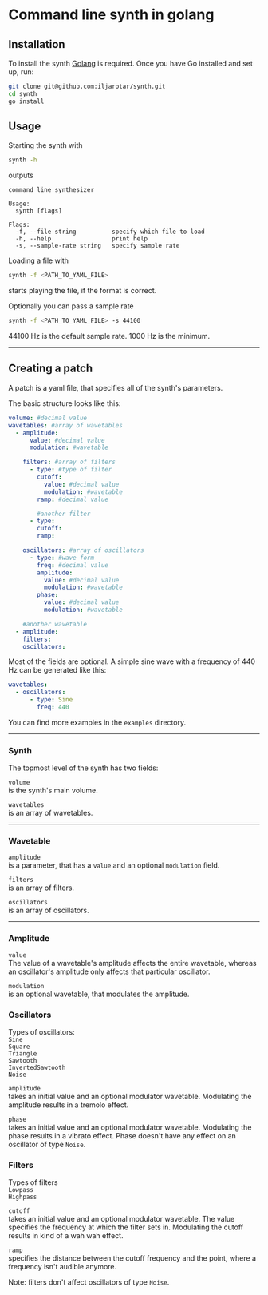 # Command line synth in golang

## Installation

To install the synth [Golang](https://go.dev/doc/install) is required. Once you have Go installed and set up, run:

```bash
git clone git@github.com:iljarotar/synth.git
cd synth
go install
```

## Usage

Starting the synth with

```bash
synth -h
```

outputs

```
command line synthesizer

Usage:
  synth [flags]

Flags:
  -f, --file string          specify which file to load
  -h, --help                 print help
  -s, --sample-rate string   specify sample rate
```

Loading a file with

```bash
synth -f <PATH_TO_YAML_FILE>
```

starts playing the file, if the format is correct.

Optionally you can pass a sample rate

```bash
synth -f <PATH_TO_YAML_FILE> -s 44100
```

44100 Hz is the default sample rate. 1000 Hz is the minimum.

---

## Creating a patch

A patch is a yaml file, that specifies all of the synth's parameters.

The basic structure looks like this:

```yaml
volume: #decimal value
wavetables: #array of wavetables
  - amplitude:
      value: #decimal value
      modulation: #wavetable

    filters: #array of filters
      - type: #type of filter
        cutoff:
          value: #decimal value
          modulation: #wavetable
        ramp: #decimal value

        #another filter
      - type:
        cutoff:
        ramp:

    oscillators: #array of oscillators
      - type: #wave form
        freq: #decimal value
        amplitude:
          value: #decimal value
          modulation: #wavetable
        phase:
          value: #decimal value
          modulation: #wavetable

    #another wavetable
  - amplitude:
    filters:
    oscillators:
```

Most of the fields are optional. A simple sine wave with a frequency of 440 Hz can be generated like this:

```yaml
wavetables:
  - oscillators:
      - type: Sine
        freq: 440
```

You can find more examples in the `examples` directory.

---

### Synth

The topmost level of the synth has two fields:

`volume`  
is the synth's main volume.

`wavetables`  
is an array of wavetables.

---

### Wavetable

`amplitude`  
is a parameter, that has a `value` and an optional `modulation` field.

`filters`  
is an array of filters.

`oscillators`  
is an array of oscillators.

---

### Amplitude

`value`  
The value of a wavetable's amplitude affects the entire wavetable, whereas an oscillator's amplitude only affects that particular oscillator.

`modulation`  
is an optional wavetable, that modulates the amplitude.

### Oscillators

Types of oscillators:  
`Sine`  
`Square`  
`Triangle`  
`Sawtooth`  
`InvertedSawtooth`  
`Noise`

`amplitude`  
takes an initial value and an optional modulator wavetable. Modulating the amplitude results in a tremolo effect.

`phase`  
takes an initial value and an optional modulator wavetable. Modulating the phase results in a vibrato effect. Phase doesn't have any effect on an oscillator of type `Noise`.

### Filters

Types of filters  
`Lowpass`  
`Highpass`

`cutoff`  
takes an initial value and an optional modulator wavetable. The value specifies the frequency at which the filter sets in. Modulating the cutoff results in kind of a wah wah effect.

`ramp`  
specifies the distance between the cutoff frequency and the point, where a frequency isn't audible anymore.

Note: filters don't affect oscillators of type `Noise`.
